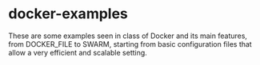 # docker-examples
These are some examples seen in class of Docker and its main features, 
from DOCKER_FILE to SWARM, starting from basic configuration files that allow a very efficient and scalable setting.
